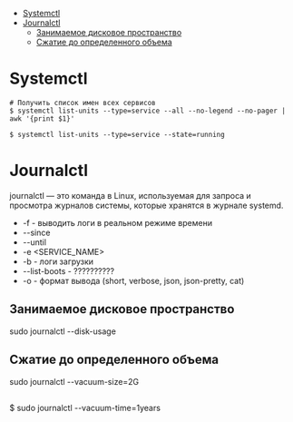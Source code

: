 * [Systemctl](#systemctl)
* [Journalctl](#journalctl)
  * [Занимаемое дисковое пространство](#занимаемое-дисковое-пространство)
  * [Сжатие до определенного объема](#сжатие-до-определенного-объема)

# Systemctl
```
# Получить список имен всех сервисов
$ systemctl list-units --type=service --all --no-legend --no-pager | awk '{print $1}'
```
```
$ systemctl list-units --type=service --state=running
```

# Journalctl
journalctl — это команда в Linux, используемая для запроса и просмотра журналов системы, которые хранятся в журнале systemd. 

* -f - выводить логи в реальном режиме времени
* --since
* --until
* -e <SERVICE_NAME>
* -b - логи загрузки
* --list-boots - ??????????
* -o - формат вывода (short, verbose, json, json-pretty, cat)

## Занимаемое дисковое пространство
sudo journalctl --disk-usage

## Сжатие до определенного объема
sudo journalctl --vacuum-size=2G

##
$ sudo journalctl --vacuum-time=1years
